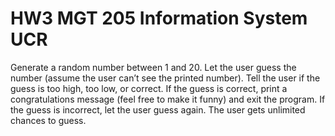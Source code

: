 # HW3 MGT 205 Information System UCR 

Generate a random number between 1 and 20. 
Let the user guess the number (assume the user can’t see the printed number).
Tell the user if the guess is too high, too low, or correct. 
If the guess is correct, print a congratulations message (feel free to make it funny) and exit the program. 
If the guess is incorrect, let the user guess again. The user gets unlimited chances to guess.



